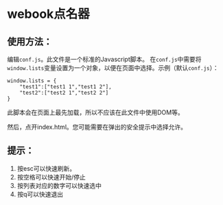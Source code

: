 ﻿webook点名器
======

使用方法：
------
编辑`conf.js`。此文件是一个标准的Javascript脚本。
在`conf.js`中需要将`window.lists`变量设置为一个对象，以便在页面中选择。示例（默认`conf.js`）：
```
window.lists = {
	"test1":["test1 1","test1 2"],
	"test2":["test2 1","test2 2"]
}
```

此脚本会在页面上最先加载，所以不应该在此文件中使用DOM等。

然后，点开index.html。您可能需要在弹出的安全提示中选择允许。

提示：
------
1. 按esc可以快速刷新。
2. 按空格可以快速开始/停止
3. 按列表对应的数字可以快速选中
4. 按q可以快速退出